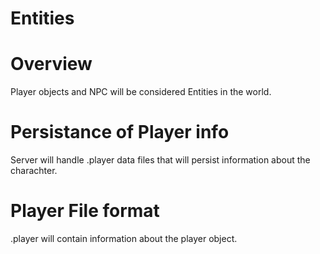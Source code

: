 # Entities

# Overview
Player objects and NPC will be considered Entities in the world.

# Persistance of Player info
Server will handle .player data files that will persist information about the charachter.

# Player File format
.player will contain information about the player object.